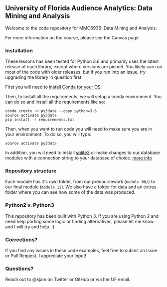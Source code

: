 ## University of Florida Audience Analytics: Data Mining and Analysis 

Welcome to the code repository for MMC6936: Data Mining and Analysis. 

For more information on the course, please see the Canvas page.

### Installation

These lessons has been tested for Python 3.6 and primarily uses the latest release of each library, except where versions are pinned. You likely can run most of the code with older releases, but if you run into an issue, try upgrading the library in question first. 

First you will need to [install Conda for your OS](https://conda.io/docs/installation.html).

Then, to install all the requirements, we will setup a conda environment. You can do so and install all the requirements like so:

```
conda create -n py3data --copy python=3.6
source activate py3data
pip install -r requirements.txt
```

Then, when you want to run code you will need to make sure you are in your environment. To do so, you will type:

```
source activate py3data
```

In addition, you will need to install [sqlite3](https://www.sqlite.org/) or make changes to our database modules with a connection string to your database of choice. [more info](https://dataset.readthedocs.io/en/latest/quickstart.html#connecting-to-a-database)

### Repository structure

Each module has it's own folder, from our precoursework (`module_00/`) to our final module (`module_12`). We also have a folder for data and an extras folder where you can see how some of the data was produced.

### Python2 v. Python3

This repository has been built with Python 3. If you are using Python 2 and need help porting some logic or finding alternatives, please let me know and I will try and help. :)

### Corrections?

If you find any issues in these code examples, feel free to submit an Issue or Pull Request. I appreciate your input!

### Questions?

Reach out to @kjam on Twitter or GitHub or via her UF email. 
